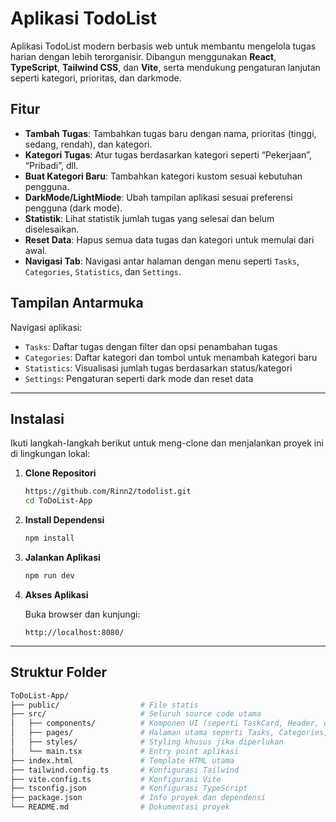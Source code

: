 # Aplikasi TodoList

Aplikasi TodoList modern berbasis web untuk membantu mengelola tugas harian dengan lebih terorganisir. Dibangun menggunakan **React**, **TypeScript**, **Tailwind CSS**, dan **Vite**, serta mendukung pengaturan lanjutan seperti kategori, prioritas, dan darkmode.

##  Fitur 

-  **Tambah Tugas**: Tambahkan tugas baru dengan nama, prioritas (tinggi, sedang, rendah), dan kategori.
-  **Kategori Tugas**: Atur tugas berdasarkan kategori seperti “Pekerjaan”, “Pribadi”, dll.
-  **Buat Kategori Baru**: Tambahkan kategori kustom sesuai kebutuhan pengguna.
-  **DarkMode/LightMiode**: Ubah tampilan aplikasi sesuai preferensi pengguna (dark mode).
-  **Statistik**: Lihat statistik jumlah tugas yang selesai dan belum diselesaikan.
-  **Reset Data**: Hapus semua data tugas dan kategori untuk memulai dari awal.
- **Navigasi Tab**: Navigasi antar halaman dengan menu seperti `Tasks`, `Categories`, `Statistics`, dan `Settings`.

##  Tampilan Antarmuka

Navigasi aplikasi:
- `Tasks`: Daftar tugas dengan filter dan opsi penambahan tugas
- `Categories`: Daftar kategori dan tombol untuk menambah kategori baru
- `Statistics`: Visualisasi jumlah tugas berdasarkan status/kategori
- `Settings`: Pengaturan seperti dark mode dan reset data

---

##  Instalasi

Ikuti langkah-langkah berikut untuk meng-clone dan menjalankan proyek ini di lingkungan lokal:

1. **Clone Repositori**
    ```bash
    https://github.com/Rinn2/todolist.git
    cd ToDoList-App
    ```

2. **Install Dependensi**
    ```bash
    npm install
    ```



3. **Jalankan Aplikasi**
    ```bash
    npm run dev
    ```

4. **Akses Aplikasi**

    Buka browser dan kunjungi:

    ```
    http://localhost:8080/
    ```

---

##  Struktur Folder

```bash
ToDoList-App/
├── public/                  # File statis
├── src/                     # Seluruh source code utama
│   ├── components/          # Komponen UI (seperti TaskCard, Header, dll)
│   ├── pages/               # Halaman utama seperti Tasks, Categories, Statistics, Settings
│   ├── styles/              # Styling khusus jika diperlukan
│   └── main.tsx             # Entry point aplikasi
├── index.html               # Template HTML utama
├── tailwind.config.ts       # Konfigurasi Tailwind
├── vite.config.ts           # Konfigurasi Vite
├── tsconfig.json            # Konfigurasi TypeScript
├── package.json             # Info proyek dan dependensi
└── README.md                # Dokumentasi proyek




